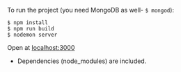 To run the project (you need MongoDB as well- `$ mongod`):

```
$ npm install 
$ npm run build
$ nodemon server
```

Open at <localhost:3000>

* Dependencies (node_modules) are included.
